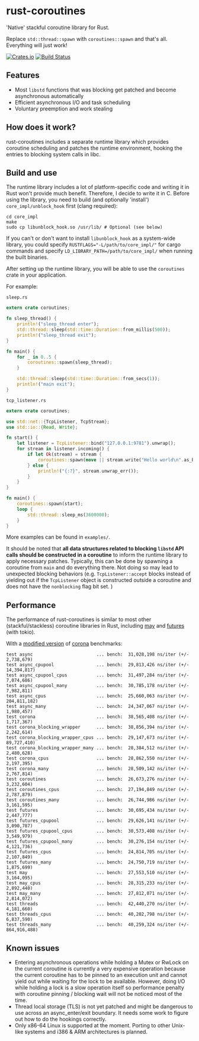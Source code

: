 # rust-coroutines

'Native' stackful coroutine library for Rust.

Replace `std::thread::spawn` with `coroutines::spawn` and that's all. Everything will just work!

[![Crates.io](https://img.shields.io/crates/v/coroutines.svg)](https://crates.io/crates/coroutines)
[![Build Status](https://travis-ci.org/losfair/rust-coroutines.svg?branch=master)](https://travis-ci.org/losfair/rust-coroutines)

## Features

- Most `libstd` functions that was blocking get patched and become asynchronous automatically
- Efficient asynchronous I/O and task scheduling
- Voluntary preemption and work stealing

## How does it work?

rust-coroutines includes a separate runtime library which provides coroutine scheduling and patches the runtime environment, hooking the entries to blocking system calls in libc.

## Build and use

The runtime library includes a lot of platform-specific code and writing it in Rust won't provide much benefit. Therefore, I decide to write it in C. Before using the library, you need to build (and optionally 'install') `core_impl/unblock_hook` first (clang required):

```
cd core_impl
make
sudo cp libunblock_hook.so /usr/lib/ # Optional (see below)
```

If you can't or don't want to install `libunblock_hook` as a system-wide library, you could specify `RUSTFLAGS="-L/path/to/core_impl/"` for cargo commands and specify `LD_LIBRARY_PATH=/path/to/core_impl/` when running the built binaries.

After setting up the runtime library, you will be able to use the `coroutines` crate in your application.

For example:

`sleep.rs`

```rust
extern crate coroutines;

fn sleep_thread() {
    println!("sleep_thread enter");
    std::thread::sleep(std::time::Duration::from_millis(500));
    println!("sleep_thread exit");
}

fn main() {
    for _ in 0..5 {
        coroutines::spawn(sleep_thread);
    }

    std::thread::sleep(std::time::Duration::from_secs(1));
    println!("main exit");
}
```

`tcp_listener.rs`

```rust
extern crate coroutines;

use std::net::{TcpListener, TcpStream};
use std::io::{Read, Write};

fn start() {
    let listener = TcpListener::bind("127.0.0.1:9781").unwrap();
    for stream in listener.incoming() {
        if let Ok(stream) = stream {
            coroutines::spawn(move || stream.write("Hello world\n".as_bytes()));
        } else {
            println!("{:?}", stream.unwrap_err());
        }
    }
}

fn main() {
    coroutines::spawn(start);
    loop {
        std::thread::sleep_ms(3600000);
    }
}
```

More examples can be found in `examples/`.

It should be noted that **all data structures related to blocking `libstd` API calls should be constructed in a coroutine** to inform the runtime library to apply necessary patches. Typically, this can be done by spawning a coroutine from `main` and do everything there. Not doing so may lead to unexpected blocking behaviors (e.g. `TcpListener::accept` blocks instead of yielding out if the `TcpListener` object is constructed outside a coroutine and does not have the `nonblocking` flag bit set. )

## Performance

The performance of rust-coroutines is similar to most other (stackful/stackless) coroutine libraries in Rust, including [may](https://github.com/Xudong-Huang/may) and [futures](https://github.com/rust-lang-nursery/futures-rs) (with tokio).

With a [modified version](https://github.com/losfair/corona) of [corona](https://github.com/vorner/corona) benchmarks:

```
test async                        ... bench:  31,028,198 ns/iter (+/- 2,738,679)
test async_cpupool                ... bench:  29,813,426 ns/iter (+/- 14,394,817)
test async_cpupool_cpus           ... bench:  31,497,284 ns/iter (+/- 7,074,686)
test async_cpupool_many           ... bench:  30,785,178 ns/iter (+/- 7,982,811)
test async_cpus                   ... bench:  25,660,063 ns/iter (+/- 204,811,182)
test async_many                   ... bench:  24,347,067 ns/iter (+/- 1,980,457)
test corona                       ... bench:  38,565,408 ns/iter (+/- 1,717,367)
test corona_blocking_wrapper      ... bench:  38,856,394 ns/iter (+/- 2,242,614)
test corona_blocking_wrapper_cpus ... bench:  29,147,673 ns/iter (+/- 89,727,410)
test corona_blocking_wrapper_many ... bench:  28,384,512 ns/iter (+/- 2,480,628)
test corona_cpus                  ... bench:  28,862,550 ns/iter (+/- 2,197,395)
test corona_many                  ... bench:  28,509,142 ns/iter (+/- 2,767,814)
test coroutines                   ... bench:  26,673,276 ns/iter (+/- 3,232,604)
test coroutines_cpus              ... bench:  27,194,849 ns/iter (+/- 2,787,879)
test coroutines_many              ... bench:  26,744,986 ns/iter (+/- 3,161,595)
test futures                      ... bench:  30,695,434 ns/iter (+/- 2,447,777)
test futures_cpupool              ... bench:  29,626,141 ns/iter (+/- 3,090,787)
test futures_cpupool_cpus         ... bench:  30,573,408 ns/iter (+/- 3,549,979)
test futures_cpupool_many         ... bench:  30,276,154 ns/iter (+/- 4,121,736)
test futures_cpus                 ... bench:  24,814,705 ns/iter (+/- 2,107,849)
test futures_many                 ... bench:  24,750,719 ns/iter (+/- 1,875,699)
test may                          ... bench:  27,553,510 ns/iter (+/- 3,164,095)
test may_cpus                     ... bench:  28,315,233 ns/iter (+/- 2,892,440)
test may_many                     ... bench:  27,812,071 ns/iter (+/- 2,814,072)
test threads                      ... bench:  42,440,270 ns/iter (+/- 4,181,660)
test threads_cpus                 ... bench:  40,202,798 ns/iter (+/- 6,837,590)
test threads_many                 ... bench:  40,259,324 ns/iter (+/- 864,916,488)
```

## Known issues

- Entering asynchronous operations while holding a Mutex or RwLock on the current coroutine is currently a very expensive operation because the current coroutine has to be pinned to an execution unit and cannot yield out while waiting for the lock to be available. However, doing I/O while holding a lock is a slow operation itself so performance penalty with coroutine pinning / blocking wait will not be noticed most of the time.
- Thread local storage (TLS) is not yet patched and might be dangerous to use across an async_enter/exit boundary. It needs some work to figure out how to do the hookings correctly.
- Only x86-64 Linux is supported at the moment. Porting to other Unix-like systems and i386 & ARM architectures is planned.
